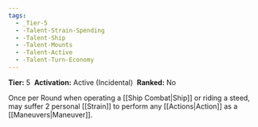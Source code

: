 ```yaml
---
tags:
  - _Tier-5
  - -Talent-Strain-Spending
  - -Talent-Ship
  - -Talent-Mounts
  - -Talent-Active
  - -Talent-Turn-Economy
---
```

**Tier:** 5 
**Activation:** Active (Incidental) 
**Ranked:** No 

Once per Round when operating a [[Ship Combat|Ship]] or riding a steed, may suffer 2 personal [[Strain]] to perform any [[Actions|Action]] as a [[Maneuvers|Maneuver]].
